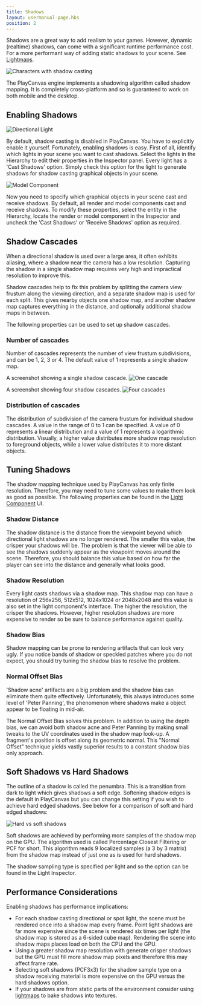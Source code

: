 ```yaml
---
title: Shadows
layout: usermanual-page.hbs
position: 2
---
```


Shadows are a great way to add realism to your games. However, dynamic (realtime) shadows, can come with a significant runtime performance cost. For a more performant way of adding static shadows to your scene. See [Lightmaps][4].

![Characters with shadow casting][1]

The PlayCanvas engine implements a shadowing algorithm called shadow mapping. It is completely cross-platform and so is guaranteed to work on both mobile and the desktop.

## Enabling Shadows

![Directional Light][5]

By default, shadow casting is disabled in PlayCanvas. You have to explicitly enable it yourself. Fortunately, enabling shadows is easy. First of all, identify which lights in your scene you want to cast shadows. Select the lights in the Hierarchy to edit their properties in the Inspector panel. Every light has a 'Cast Shadows' option. Simply check this option for the light to generate shadows for shadow casting graphical objects in your scene.

![Model Component][6]

Now you need to specify which graphical objects in your scene cast and receive shadows. By default, all render and model components cast and receive shadows. To modify these properties, select the entity in the Hierarchy, locate the render or model component in the Inspector and uncheck the 'Cast Shadows' or 'Receive Shadows' option as required.

## Shadow Cascades

When a directional shadow is used over a large area, it often exhibits aliasing, where a shadow near the camera has a low resolution. Capturing the shadow in a single shadow map requires very high and impractical resolution to improve this.

Shadow cascades help to fix this problem by splitting the camera view frustum along the viewing direction, and a separate shadow map is used for each split. This gives nearby objects one shadow map, and another shadow map captures everything in the distance, and optionally additional shadow maps in between.

The following properties can be used to set up shadow cascades.

### Number of cascades

Number of cascades represents the number of view frustum subdivisions, and can be 1, 2, 3 or 4. The default value of 1 represents a single shadow map.

A screenshot showing a single shadow cascade.
![One cascade][7]

A screenshot showing four shadow cascades.
![Four cascades][8]

### Distribution of cascades

The distribution of subdivision of the camera frustum for individual shadow cascades. A value in the range of 0 to 1 can be specified. A value of 0 represents a linear distribution and a value of 1 represents a logarithmic distribution. Visually, a higher value distributes more shadow map resolution to foreground objects, while a lower value distributes it to more distant objects.

## Tuning Shadows

The shadow mapping technique used by PlayCanvas has only finite resolution. Therefore, you may need to tune some values to make them look as good as possible. The following properties can be found in the [Light Component][2] UI.

### Shadow Distance

The shadow distance is the distance from the viewpoint beyond which directional light shadows are no longer rendered. The smaller this value, the crisper your shadows will be. The problem is that the viewer will be able to see the shadows suddenly appear as the viewpoint moves around the scene. Therefore, you should balance this value based on how far the player can see into the distance and generally what looks good.

### Shadow Resolution

Every light casts shadows via a shadow map. This shadow map can have a resolution of 256x256, 512x512, 1024x1024 or 2048x2048 and this value is also set in the light component's interface. The higher the resolution, the crisper the shadows. However, higher resolution shadows are more expensive to render so be sure to balance performance against quality.

### Shadow Bias

Shadow mapping can be prone to rendering artifacts that can look very ugly. If you notice bands of shadow or speckled patches where you do not expect, you should try tuning the shadow bias to resolve the problem.

### Normal Offset Bias

'Shadow acne' artifacts are a big problem and the shadow bias can eliminate them quite effectively. Unfortunately, this always introduces some level of 'Peter Panning', the phenomenon where shadows make a object appear to be floating in mid-air.

The Normal Offset Bias solves this problem. In addition to using the depth bias, we can avoid both shadow acne and Peter Panning by making small tweaks to the UV coordinates used in the shadow map look-up. A fragment's position is offset along its geometric normal. This "Normal Offset" technique yields vastly superior results to a constant shadow bias only approach.

## Soft Shadows vs Hard Shadows

The outline of a shadow is called the penumbra. This is a transition from dark to light which gives shadows a soft edge. Softening shadow edges is the default in PlayCanvas but you can change this setting if you wish to achieve hard edged shadows. See below for a comparison of soft and hard edged shadows:

![Hard vs soft shadows][3]

Soft shadows are achieved by performing more samples of the shadow map on the GPU. The algorithm used is called Percentage Closest Filtering or PCF for short. This algorithm reads 9 localized samples (a 3 by 3 matrix) from the shadow map instead of just one as is used for hard shadows.

The shadow sampling type is specified per light and so the option can be found in the Light Inspector.

## Performance Considerations

Enabling shadows has performance implications:

* For each shadow casting directional or spot light, the scene must be rendered once into a shadow map every frame. Point light shadows are far more expensive since the scene is rendered six times per light (the shadow map is stored as a 6-sided cube map). Rendering the scene into shadow maps places load on both the CPU and the GPU.
* Using a greater shadow map resolution with generate crisper shadows but the GPU must fill more shadow map pixels and therefore this may affect frame rate.
* Selecting soft shadows (PCF3x3) for the shadow sample type on a shadow receiving material is more expensive on the GPU versus the hard shadows option.
* If your shadows are from static parts of the environment consider using [lightmaps][4] to bake shadows into textures.

[1]: /images/user-manual/graphics/lighting/shadows/doom3_shadows.jpg
[2]: /user-manual/packs/components/light
[3]: /images/user-manual/graphics/lighting/shadows/hard_vs_soft.jpg
[4]: /user-manual/graphics/lighting/lightmapping
[5]: /images/user-manual/scenes/components/component-light-directional.png
[6]: /images/user-manual/scenes/components/component-model.png
[7]: /images/user-manual/graphics/lighting/shadows/shadow_cascades_1.jpg
[8]: /images/user-manual/graphics/lighting/shadows/shadow_cascades_4.jpg
